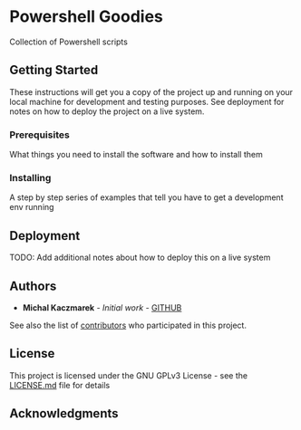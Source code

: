 # Powershell Goodies

Collection of Powershell scripts

## Getting Started

These instructions will get you a copy of the project up and running on your local machine for development and testing purposes. See deployment for notes on how to deploy the project on a live system.

### Prerequisites

What things you need to install the software and how to install them


### Installing

A step by step series of examples that tell you have to get a development env running


## Deployment

TODO: Add additional notes about how to deploy this on a live system

## Authors

* **Michal Kaczmarek** - *Initial work* - [GITHUB](https://github.com/mikekacz)

See also the list of [contributors](https://github.com/mikekacz/Powershell-Goodies/contributors) who participated in this project.

## License

This project is licensed under the GNU GPLv3 License - see the [LICENSE.md](LICENSE.md) file for details

## Acknowledgments



